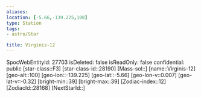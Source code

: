 ```yaml
---
aliases: 
location: [-5.66,-139.225,100]
type: Station
tags:
- astro/Star

title: Virginis-12
---
```

SpocWebEntityId: 27703
isDeleted: false
isReadOnly: false
confidential: public
[star-class::F3]
[star-class-id::28190]
[Mass-sol::]
[name::Virginis-12]
[geo-alt::100]
[geo-lon::-139.225]
[geo-lat::-5.66]
[geo-lon-v::0.007]
[geo-lat-v::-0.32]
[bright-min::39]
[bright-max::39]
[Zodiac-index::12]
[ZodiacId::28168]
[NextStarId::]



